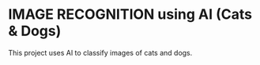 # IMAGE RECOGNITION using AI (Cats & Dogs)
This project uses AI to classify images of cats and dogs.
